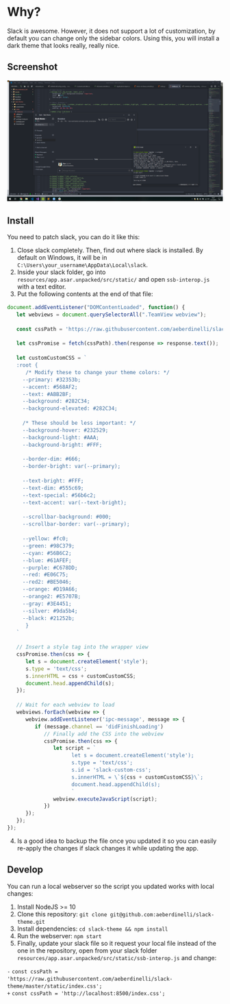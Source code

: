 # Why?
Slack is awesome. However, it does not support a lot of customization, by default you can change only the sidebar colors. Using this, you will install a dark theme that looks really, really nice.

## Screenshot
![screenshot 1](https://raw.githubusercontent.com/aeberdinelli/slack-theme/master/screenshots/1.png)

## Install
You need to patch slack, you can do it like this:

1. Close slack completely. Then, find out where slack is installed. By default on Windows, it will be in `C:\Users\your_username\AppData\Local\slack`.
2. Inside your slack folder, go into `resources/app.asar.unpacked/src/static/` and open `ssb-interop.js` with a text editor.
3. Put the following contents at the end of that file:

```javascript
document.addEventListener("DOMContentLoaded", function() {
   let webviews = document.querySelectorAll(".TeamView webview");

   const cssPath = 'https://raw.githubusercontent.com/aeberdinelli/slack-theme/master/static/index.css';
   
   let cssPromise = fetch(cssPath).then(response => response.text());

   let customCustomCSS = `
   :root {
      /* Modify these to change your theme colors: */
     --primary: #32353b;
     --accent: #568AF2;
     --text: #ABB2BF;
     --background: #282C34;
     --background-elevated: #282C34;

     /* These should be less important: */
     --background-hover: #232529;
     --background-light: #AAA;
     --background-bright: #FFF;

     --border-dim: #666;
     --border-bright: var(--primary);

     --text-bright: #FFF;
     --text-dim: #555c69;
     --text-special: #56b6c2;
     --text-accent: var(--text-bright);

     --scrollbar-background: #000;
     --scrollbar-border: var(--primary);

     --yellow: #fc0;
     --green: #98C379;
     --cyan: #56B6C2;
     --blue: #61AFEF;
     --purple: #C678DD;
     --red: #E06C75;
     --red2: #BE5046;
     --orange: #D19A66;
     --orange2: #E5707B;
     --gray: #3E4451;
     --silver: #9da5b4;
     --black: #21252b;
      }
   `

   // Insert a style tag into the wrapper view
   cssPromise.then(css => {
      let s = document.createElement('style');
      s.type = 'text/css';
      s.innerHTML = css + customCustomCSS;
      document.head.appendChild(s);
   });

   // Wait for each webview to load
   webviews.forEach(webview => {
      webview.addEventListener('ipc-message', message => {
         if (message.channel == 'didFinishLoading')
            // Finally add the CSS into the webview
            cssPromise.then(css => {
               let script = `
                     let s = document.createElement('style');
                     s.type = 'text/css';
                     s.id = 'slack-custom-css';
                     s.innerHTML = \`${css + customCustomCSS}\`;
                     document.head.appendChild(s);
                     `
               webview.executeJavaScript(script);
            })
      });
   });
});
```

4. Is a good idea to backup the file once you updated it so you can easily re-apply the changes if slack changes it while updating the app.

## Develop
You can run a local webserver so the script you updated works with local changes:

1. Install NodeJS >= 10
2. Clone this repository: `git clone git@github.com:aeberdinelli/slack-theme.git`
3. Install dependencies: `cd slack-theme && npm install`
4. Run the webserver: `npm start`
5. Finally, update your slack file so it request your local file instead of the one in the repository, open from your slack folder `resources/app.asar.unpacked/src/static/ssb-interop.js` and change:

`-` `const cssPath = 'https://raw.githubusercontent.com/aeberdinelli/slack-theme/master/static/index.css';` <br />
`+` `const cssPath = 'http://localhost:8500/index.css';`

